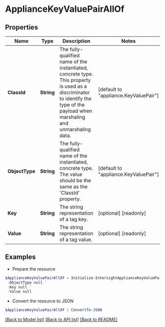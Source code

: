 # ApplianceKeyValuePairAllOf
## Properties

Name | Type | Description | Notes
------------ | ------------- | ------------- | -------------
**ClassId** | **String** | The fully-qualified name of the instantiated, concrete type. This property is used as a discriminator to identify the type of the payload when marshaling and unmarshaling data. | [default to "appliance.KeyValuePair"]
**ObjectType** | **String** | The fully-qualified name of the instantiated, concrete type. The value should be the same as the &#39;ClassId&#39; property. | [default to "appliance.KeyValuePair"]
**Key** | **String** | The string representation of a tag key. | [optional] [readonly] 
**Value** | **String** | The string representation of a tag value. | [optional] [readonly] 

## Examples

- Prepare the resource
```powershell
$ApplianceKeyValuePairAllOf = Initialize-IntersightApplianceKeyValuePairAllOf  -ClassId null `
 -ObjectType null `
 -Key null `
 -Value null
```

- Convert the resource to JSON
```powershell
$ApplianceKeyValuePairAllOf | ConvertTo-JSON
```

[[Back to Model list]](../README.md#documentation-for-models) [[Back to API list]](../README.md#documentation-for-api-endpoints) [[Back to README]](../README.md)

